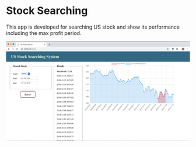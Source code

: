 # Stock Searching

This app is developed for searching US stock and show its performance including the max profit period.

![Searching Result 1](https://github.com/WL0416/StockSearching/blob/master/Screen%20Shot%202018-11-17%20at%209.39.59%20pm.png)
